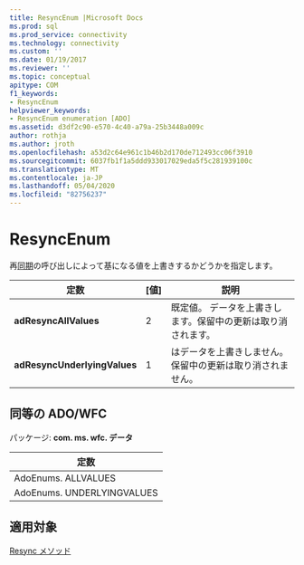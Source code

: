 ```yaml
---
title: ResyncEnum |Microsoft Docs
ms.prod: sql
ms.prod_service: connectivity
ms.technology: connectivity
ms.custom: ''
ms.date: 01/19/2017
ms.reviewer: ''
ms.topic: conceptual
apitype: COM
f1_keywords:
- ResyncEnum
helpviewer_keywords:
- ResyncEnum enumeration [ADO]
ms.assetid: d3df2c90-e570-4c40-a79a-25b3448a009c
author: rothja
ms.author: jroth
ms.openlocfilehash: a53d2c64e961c1b46b2d170de712493cc06f3910
ms.sourcegitcommit: 6037fb1f1a5ddd933017029eda5f5c281939100c
ms.translationtype: MT
ms.contentlocale: ja-JP
ms.lasthandoff: 05/04/2020
ms.locfileid: "82756237"
---
```

# <a name="resyncenum"></a>ResyncEnum
再[同期](../../../ado/reference/ado-api/resync-method.md)の呼び出しによって基になる値を上書きするかどうかを指定します。  
  
|定数|[値]|説明|  
|--------------|-----------|-----------------|  
|**adResyncAllValues**|2|既定値。 データを上書きします。保留中の更新は取り消されます。|  
|**adResyncUnderlyingValues**|1|はデータを上書きしません。保留中の更新は取り消されません。|  
  
## <a name="adowfc-equivalent"></a>同等の ADO/WFC  
 パッケージ: **com. ms. wfc. データ**  
  
|定数|  
|--------------|  
|AdoEnums. ALLVALUES|  
|AdoEnums. UNDERLYINGVALUES|  
  
## <a name="applies-to"></a>適用対象  
 [Resync メソッド](../../../ado/reference/ado-api/resync-method.md)
